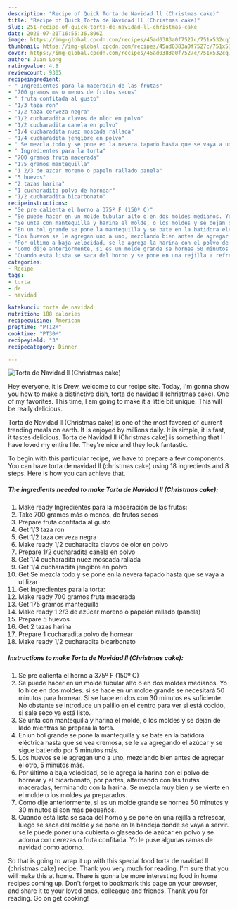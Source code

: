 ```yaml
---
description: "Recipe of Quick Torta de Navidad ll (Christmas cake)"
title: "Recipe of Quick Torta de Navidad ll (Christmas cake)"
slug: 251-recipe-of-quick-torta-de-navidad-ll-christmas-cake
date: 2020-07-21T16:55:36.896Z
image: https://img-global.cpcdn.com/recipes/45ad0383a0f7527c/751x532cq70/torta-de-navidad-ll-christmas-cake-foto-principal.jpg
thumbnail: https://img-global.cpcdn.com/recipes/45ad0383a0f7527c/751x532cq70/torta-de-navidad-ll-christmas-cake-foto-principal.jpg
cover: https://img-global.cpcdn.com/recipes/45ad0383a0f7527c/751x532cq70/torta-de-navidad-ll-christmas-cake-foto-principal.jpg
author: Juan Long
ratingvalue: 4.8
reviewcount: 9305
recipeingredient:
- " Ingredientes para la maceracin de las frutas"
- "700 gramos ms o menos de frutos secos"
- " fruta confitada al gusto"
- "1/3 taza ron"
- "1/2 taza cerveza negra"
- "1/2 cucharadita clavos de olor en polvo"
- "1/2 cucharadita canela en polvo"
- "1/4 cucharadita nuez moscada rallada"
- "1/4 cucharadita jengibre en polvo"
- " Se mezcla todo y se pone en la nevera tapado hasta que se vaya a utilizar"
- " Ingredientes para la torta"
- "700 gramos fruta macerada"
- "175 gramos mantequilla"
- "1 2/3 de azcar moreno o papeln rallado panela"
- "5 huevos"
- "2 tazas harina"
- "1 cucharadita polvo de hornear"
- "1/2 cucharadita bicarbonato"
recipeinstructions:
- "Se pre calienta el horno a 375º F (150º C)"
- "Se puede hacer en un molde tubular alto o en dos moldes medianos. Yo lo hice en dos moldes. si se hace en un molde grande se necesitará 50 minutos para hornear. Si se hace en dos con 30 minutos es suficiente. No obstante se introduce un palillo en el centro para ver si está cocido, si sale seco ya está listo."
- "Se unta con mantequilla y harina el molde, o los moldes y se dejan de lado mientras se prepara la torta."
- "En un bol grande se pone la mantequilla y se bate en la batidora eléctrica hasta que se vea cremosa, se le va agregando el azúcar y se sigue batiendo por 5 minutos más."
- "Los huevos se le agregan uno a uno, mezclando bien antes de agregar el otro, 5 minutos más."
- "Por último a baja velocidad, se le agrega la harina con el polvo de hornear y el bicarbonato, por partes, alternando con las frutas maceradas, terminando con la harina. Se mezcla muy bien y se vierte en el molde o los moldes ya preparados."
- "Como dije anteriormente, si es un molde grande se hornea 50 minutos y 30 minutos si son más pequeños."
- "Cuando está lista se saca del horno y se pone en una rejilla a refrescar, luego se saca del molde y se pone en la bandeja donde se vaya a servir. se le puede poner una cubierta o glaseado de azúcar en polvo y se adorna con cerezas o fruta confitada. Yo le puse algunas ramas de navidad como adorno."
categories:
- Recipe
tags:
- torta
- de
- navidad

katakunci: torta de navidad 
nutrition: 188 calories
recipecuisine: American
preptime: "PT12M"
cooktime: "PT30M"
recipeyield: "3"
recipecategory: Dinner

---
```



![Torta de Navidad ll (Christmas cake)](https://img-global.cpcdn.com/recipes/45ad0383a0f7527c/751x532cq70/torta-de-navidad-ll-christmas-cake-foto-principal.jpg)

Hey everyone, it is Drew, welcome to our recipe site. Today, I'm gonna show you how to make a distinctive dish, torta de navidad ll (christmas cake). One of my favorites. This time, I am going to make it a little bit unique. This will be really delicious.

Torta de Navidad ll (Christmas cake) is one of the most favored of current trending meals on earth. It is enjoyed by millions daily. It is simple, it is fast, it tastes delicious. Torta de Navidad ll (Christmas cake) is something that I have loved my entire life. They're nice and they look fantastic.




To begin with this particular recipe, we have to prepare a few components. You can have torta de navidad ll (christmas cake) using 18 ingredients and 8 steps. Here is how you can achieve that.

<!--inarticleads1-->

##### The ingredients needed to make Torta de Navidad ll (Christmas cake):

1. Make ready  Ingredientes para la maceración de las frutas:
1. Take 700 gramos más o menos, de frutos secos
1. Prepare  fruta confitada al gusto
1. Get 1/3 taza ron
1. Get 1/2 taza cerveza negra
1. Make ready 1/2 cucharadita clavos de olor en polvo
1. Prepare 1/2 cucharadita canela en polvo
1. Get 1/4 cucharadita nuez moscada rallada
1. Get 1/4 cucharadita jengibre en polvo
1. Get  Se mezcla todo y se pone en la nevera tapado hasta que se vaya a utilizar
1. Get  Ingredientes para la torta:
1. Make ready 700 gramos fruta macerada
1. Get 175 gramos mantequilla
1. Make ready 1 2/3 de azúcar moreno o papelón rallado (panela)
1. Prepare 5 huevos
1. Get 2 tazas harina
1. Prepare 1 cucharadita polvo de hornear
1. Make ready 1/2 cucharadita bicarbonato




<!--inarticleads2-->

##### Instructions to make Torta de Navidad ll (Christmas cake):

1. Se pre calienta el horno a 375º F (150º C)
1. Se puede hacer en un molde tubular alto o en dos moldes medianos. Yo lo hice en dos moldes. si se hace en un molde grande se necesitará 50 minutos para hornear. Si se hace en dos con 30 minutos es suficiente. No obstante se introduce un palillo en el centro para ver si está cocido, si sale seco ya está listo.
1. Se unta con mantequilla y harina el molde, o los moldes y se dejan de lado mientras se prepara la torta.
1. En un bol grande se pone la mantequilla y se bate en la batidora eléctrica hasta que se vea cremosa, se le va agregando el azúcar y se sigue batiendo por 5 minutos más.
1. Los huevos se le agregan uno a uno, mezclando bien antes de agregar el otro, 5 minutos más.
1. Por último a baja velocidad, se le agrega la harina con el polvo de hornear y el bicarbonato, por partes, alternando con las frutas maceradas, terminando con la harina. Se mezcla muy bien y se vierte en el molde o los moldes ya preparados.
1. Como dije anteriormente, si es un molde grande se hornea 50 minutos y 30 minutos si son más pequeños.
1. Cuando está lista se saca del horno y se pone en una rejilla a refrescar, luego se saca del molde y se pone en la bandeja donde se vaya a servir. se le puede poner una cubierta o glaseado de azúcar en polvo y se adorna con cerezas o fruta confitada. Yo le puse algunas ramas de navidad como adorno.




So that is going to wrap it up with this special food torta de navidad ll (christmas cake) recipe. Thank you very much for reading. I'm sure that you will make this at home. There is gonna be more interesting food in home recipes coming up. Don't forget to bookmark this page on your browser, and share it to your loved ones, colleague and friends. Thank you for reading. Go on get cooking!
